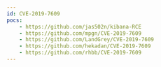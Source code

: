 ```yaml
---
id: CVE-2019-7609
pocs:
    - https://github.com/jas502n/kibana-RCE
    - https://github.com/mpgn/CVE-2019-7609
    - https://github.com/LandGrey/CVE-2019-7609
    - https://github.com/hekadan/CVE-2019-7609
    - https://github.com/rhbb/CVE-2019-7609
---
```

